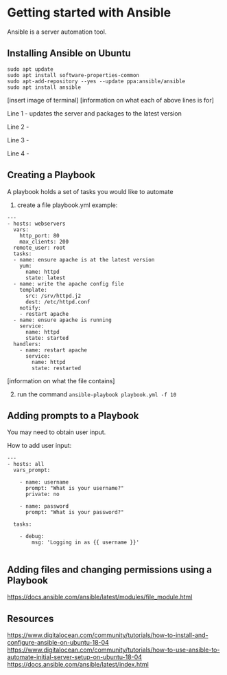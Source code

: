 # Getting started with Ansible
Ansible is a server automation tool.

## Installing Ansible on Ubuntu
```
sudo apt update
sudo apt install software-properties-common
sudo apt-add-repository --yes --update ppa:ansible/ansible
sudo apt install ansible
```
[insert image of terminal]
[information on what each of above lines is for]

Line 1 -  updates the server and packages to the latest version

Line 2 -

Line 3 -

Line 4 -

## Creating a Playbook

A playbook holds a set of tasks you would like to automate

 1. create a file playbook.yml
 example:
```
---
- hosts: webservers
  vars:
    http_port: 80
    max_clients: 200
  remote_user: root
  tasks:
  - name: ensure apache is at the latest version
    yum:
      name: httpd
      state: latest
  - name: write the apache config file
    template:
      src: /srv/httpd.j2
      dest: /etc/httpd.conf
    notify:
    - restart apache
  - name: ensure apache is running
    service:
      name: httpd
      state: started
  handlers:
    - name: restart apache
      service:
        name: httpd
        state: restarted
```
[information on what the file contains]

2. run the command ```ansible-playbook playbook.yml -f 10```

## Adding prompts to a Playbook

You may need to obtain user input.  

How to add user input:

```
---
- hosts: all
  vars_prompt:

    - name: username
      prompt: "What is your username?"
      private: no

    - name: password
      prompt: "What is your password?"

  tasks:

    - debug:
        msg: 'Logging in as {{ username }}'
        
```

## Adding files and changing permissions using a Playbook
https://docs.ansible.com/ansible/latest/modules/file_module.html

## Resources
https://www.digitalocean.com/community/tutorials/how-to-install-and-configure-ansible-on-ubuntu-18-04
https://www.digitalocean.com/community/tutorials/how-to-use-ansible-to-automate-initial-server-setup-on-ubuntu-18-04
https://docs.ansible.com/ansible/latest/index.html
